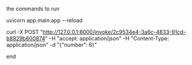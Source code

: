 the commands to run

uvicorn app.main:app --reload

curl -X POST "http://127.0.0.1:8000/invoke/2c9534e4-3a6c-4833-91cd-b8829b600874" -H "accept: application/json" -H "Content-Type: application/json" -d "{\"number\": 6}"

end